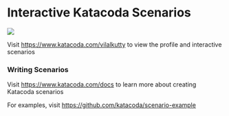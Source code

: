 # Interactive Katacoda Scenarios

[![](http://shields.katacoda.com/katacoda/vilalkutty/count.svg)](https://www.katacoda.com/vilalkutty "Get your profile on Katacoda.com")

Visit https://www.katacoda.com/vilalkutty to view the profile and interactive scenarios

### Writing Scenarios
Visit https://www.katacoda.com/docs to learn more about creating Katacoda scenarios

For examples, visit https://github.com/katacoda/scenario-example
